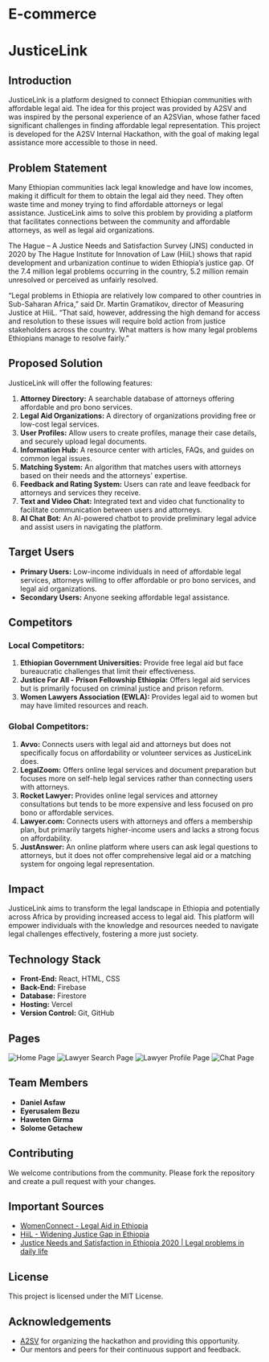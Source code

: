 # E-commerce

# JusticeLink

## Introduction

JusticeLink is a platform designed to connect Ethiopian communities with affordable legal aid. The idea for this project was provided by A2SV and was inspired by the personal experience of an A2SVian, whose father faced significant challenges in finding affordable legal representation. This project is developed for the A2SV Internal Hackathon, with the goal of making legal assistance more accessible to those in need.

## Problem Statement

Many Ethiopian communities lack legal knowledge and have low incomes, making it difficult for them to obtain the legal aid they need. They often waste time and money trying to find affordable attorneys or legal assistance. JusticeLink aims to solve this problem by providing a platform that facilitates connections between the community and affordable attorneys, as well as legal aid organizations.

The Hague – A Justice Needs and Satisfaction Survey (JNS) conducted in 2020 by The Hague Institute for Innovation of Law (HiiL) shows that rapid development and urbanization continue to widen Ethiopia’s justice gap. Of the 7.4 million legal problems occurring in the country, 5.2 million remain unresolved or perceived as unfairly resolved.

“Legal problems in Ethiopia are relatively low compared to other countries in Sub-Saharan Africa,” said Dr. Martin Gramatikov, director of Measuring Justice at HiiL. “That said, however, addressing the high demand for access and resolution to these issues will require bold action from justice stakeholders across the country. What matters is how many legal problems Ethiopians manage to resolve fairly.”

## Proposed Solution

JusticeLink will offer the following features:

1. **Attorney Directory:** A searchable database of attorneys offering affordable and pro bono services.
2. **Legal Aid Organizations:** A directory of organizations providing free or low-cost legal services.
3. **User Profiles:** Allow users to create profiles, manage their case details, and securely upload legal documents.
4. **Information Hub:** A resource center with articles, FAQs, and guides on common legal issues.
5. **Matching System:** An algorithm that matches users with attorneys based on their needs and the attorneys' expertise.
6. **Feedback and Rating System:** Users can rate and leave feedback for attorneys and services they receive.
7. **Text and Video Chat:** Integrated text and video chat functionality to facilitate communication between users and attorneys.
8. **AI Chat Bot:** An AI-powered chatbot to provide preliminary legal advice and assist users in navigating the platform.

## Target Users

- **Primary Users:** Low-income individuals in need of affordable legal services, attorneys willing to offer affordable or pro bono services, and legal aid organizations.
- **Secondary Users:** Anyone seeking affordable legal assistance.

## Competitors

### Local Competitors:

1. **Ethiopian Government Universities:** Provide free legal aid but face bureaucratic challenges that limit their effectiveness.
2. **Justice For All - Prison Fellowship Ethiopia:** Offers legal aid services but is primarily focused on criminal justice and prison reform.
3. **Women Lawyers Association (EWLA):** Provides legal aid to women but may have limited resources and reach.

### Global Competitors:

1. **Avvo:** Connects users with legal aid and attorneys but does not specifically focus on affordability or volunteer services as JusticeLink does.
2. **LegalZoom:** Offers online legal services and document preparation but focuses more on self-help legal services rather than connecting users with attorneys.
3. **Rocket Lawyer:** Provides online legal services and attorney consultations but tends to be more expensive and less focused on pro bono or affordable services.
4. **Lawyer.com:** Connects users with attorneys and offers a membership plan, but primarily targets higher-income users and lacks a strong focus on affordability.
5. **JustAnswer:** An online platform where users can ask legal questions to attorneys, but it does not offer comprehensive legal aid or a matching system for ongoing legal representation.

## Impact

JusticeLink aims to transform the legal landscape in Ethiopia and potentially across Africa by providing increased access to legal aid. This platform will empower individuals with the knowledge and resources needed to navigate legal challenges effectively, fostering a more just society.

## Technology Stack

- **Front-End:** React, HTML, CSS
- **Back-End:** Firebase
- **Database:** Firestore
- **Hosting:** Vercel
- **Version Control:** Git, GitHub

## Pages

![Home Page](src/xx/homepage.png)
![Lawyer Search Page](src/xx/lawyersearch.png)
![Lawyer Profile Page](src/xx/lawyerProfile.png)
![Chat Page](src/xx/chat.png)

## Team Members

- **Daniel Asfaw**
- **Eyerusalem Bezu**
- **Haweten Girma**
- **Solome Getachew**

## Contributing

We welcome contributions from the community. Please fork the repository and create a pull request with your changes.

## Important Sources

- [WomenConnect - Legal Aid in Ethiopia](https://www.womenconnect.org/web/ethiopia/legal-aid#:~:text=In%20general%2C%20the%20Ethiopian%20government,General%2FRegional%20Justice%20Bureaus)
- [HiiL - Widening Justice Gap in Ethiopia](https://www.hiil.org/news/press-release-widening-justice-gap-in-ethiopia-requires-bold-actions-and-innovation-to-boost-access-to-justice/)
- [Justice Needs and Satisfaction in Ethiopia 2020 | Legal problems in daily life](https://www.hiil.org/wp-content/uploads/2019/09/JNS_Ethiopa_2020.pdf)

## License

This project is licensed under the MIT License.

## Acknowledgements

- [A2SV](https://www.a2sv.org) for organizing the hackathon and providing this opportunity.
- Our mentors and peers for their continuous support and feedback.
